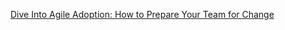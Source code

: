 [Dive Into Agile Adoption: How to Prepare Your Team for Change](https://www.linkedin.com/pulse/dive-agile-adoption-how-prepare-your-team-change-mebne?utm_source=share&utm_medium=member_android&utm_campaign=share_via)

